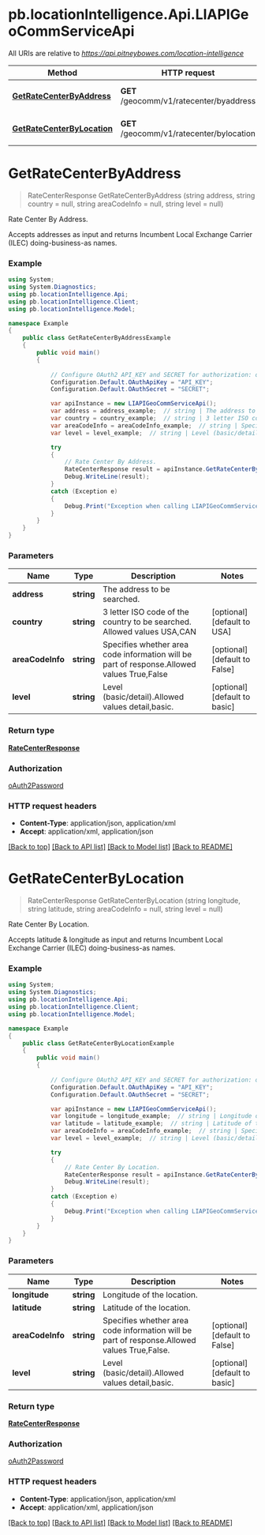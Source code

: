 # pb.locationIntelligence.Api.LIAPIGeoCommServiceApi

All URIs are relative to *https://api.pitneybowes.com/location-intelligence*

Method | HTTP request | Description
------------- | ------------- | -------------
[**GetRateCenterByAddress**](LIAPIGeoCommServiceApi.md#getratecenterbyaddress) | **GET** /geocomm/v1/ratecenter/byaddress | Rate Center By Address.
[**GetRateCenterByLocation**](LIAPIGeoCommServiceApi.md#getratecenterbylocation) | **GET** /geocomm/v1/ratecenter/bylocation | Rate Center By Location.


<a name="getratecenterbyaddress"></a>
# **GetRateCenterByAddress**
> RateCenterResponse GetRateCenterByAddress (string address, string country = null, string areaCodeInfo = null, string level = null)

Rate Center By Address.

Accepts addresses as input and returns Incumbent Local Exchange Carrier (ILEC) doing-business-as names.

### Example
```csharp
using System;
using System.Diagnostics;
using pb.locationIntelligence.Api;
using pb.locationIntelligence.Client;
using pb.locationIntelligence.Model;

namespace Example
{
    public class GetRateCenterByAddressExample
    {
        public void main()
        {
            
            // Configure OAuth2 API_KEY and SECRET for authorization: oAuth2Password
            Configuration.Default.OAuthApiKey = "API_KEY";
            Configuration.Default.OAuthSecret = "SECRET";

            var apiInstance = new LIAPIGeoCommServiceApi();
            var address = address_example;  // string | The address to be searched.
            var country = country_example;  // string | 3 letter ISO code of the country to be searched. Allowed values USA,CAN (optional)  (default to USA)
            var areaCodeInfo = areaCodeInfo_example;  // string | Specifies whether area code information will be part of response.Allowed values True,False (optional)  (default to False)
            var level = level_example;  // string | Level (basic/detail).Allowed values detail,basic. (optional)  (default to basic)

            try
            {
                // Rate Center By Address.
                RateCenterResponse result = apiInstance.GetRateCenterByAddress(address, country, areaCodeInfo, level);
                Debug.WriteLine(result);
            }
            catch (Exception e)
            {
                Debug.Print("Exception when calling LIAPIGeoCommServiceApi.GetRateCenterByAddress: " + e.Message );
            }
        }
    }
}
```

### Parameters

Name | Type | Description  | Notes
------------- | ------------- | ------------- | -------------
 **address** | **string**| The address to be searched. | 
 **country** | **string**| 3 letter ISO code of the country to be searched. Allowed values USA,CAN | [optional] [default to USA]
 **areaCodeInfo** | **string**| Specifies whether area code information will be part of response.Allowed values True,False | [optional] [default to False]
 **level** | **string**| Level (basic/detail).Allowed values detail,basic. | [optional] [default to basic]

### Return type

[**RateCenterResponse**](RateCenterResponse.md)

### Authorization

[oAuth2Password](../README.md#oAuth2Password)

### HTTP request headers

 - **Content-Type**: application/json, application/xml
 - **Accept**: application/xml, application/json

[[Back to top]](#) [[Back to API list]](../README.md#documentation-for-api-endpoints) [[Back to Model list]](../README.md#documentation-for-models) [[Back to README]](../README.md)

<a name="getratecenterbylocation"></a>
# **GetRateCenterByLocation**
> RateCenterResponse GetRateCenterByLocation (string longitude, string latitude, string areaCodeInfo = null, string level = null)

Rate Center By Location.

Accepts latitude & longitude as input and returns Incumbent Local Exchange Carrier (ILEC) doing-business-as names.

### Example
```csharp
using System;
using System.Diagnostics;
using pb.locationIntelligence.Api;
using pb.locationIntelligence.Client;
using pb.locationIntelligence.Model;

namespace Example
{
    public class GetRateCenterByLocationExample
    {
        public void main()
        {
            
            // Configure OAuth2 API_KEY and SECRET for authorization: oAuth2Password
            Configuration.Default.OAuthApiKey = "API_KEY";
            Configuration.Default.OAuthSecret = "SECRET";

            var apiInstance = new LIAPIGeoCommServiceApi();
            var longitude = longitude_example;  // string | Longitude of the location.
            var latitude = latitude_example;  // string | Latitude of the location.
            var areaCodeInfo = areaCodeInfo_example;  // string | Specifies whether area code information will be part of response.Allowed values True,False. (optional)  (default to False)
            var level = level_example;  // string | Level (basic/detail).Allowed values detail,basic. (optional)  (default to basic)

            try
            {
                // Rate Center By Location.
                RateCenterResponse result = apiInstance.GetRateCenterByLocation(longitude, latitude, areaCodeInfo, level);
                Debug.WriteLine(result);
            }
            catch (Exception e)
            {
                Debug.Print("Exception when calling LIAPIGeoCommServiceApi.GetRateCenterByLocation: " + e.Message );
            }
        }
    }
}
```

### Parameters

Name | Type | Description  | Notes
------------- | ------------- | ------------- | -------------
 **longitude** | **string**| Longitude of the location. | 
 **latitude** | **string**| Latitude of the location. | 
 **areaCodeInfo** | **string**| Specifies whether area code information will be part of response.Allowed values True,False. | [optional] [default to False]
 **level** | **string**| Level (basic/detail).Allowed values detail,basic. | [optional] [default to basic]

### Return type

[**RateCenterResponse**](RateCenterResponse.md)

### Authorization

[oAuth2Password](../README.md#oAuth2Password)

### HTTP request headers

 - **Content-Type**: application/json, application/xml
 - **Accept**: application/xml, application/json

[[Back to top]](#) [[Back to API list]](../README.md#documentation-for-api-endpoints) [[Back to Model list]](../README.md#documentation-for-models) [[Back to README]](../README.md)

